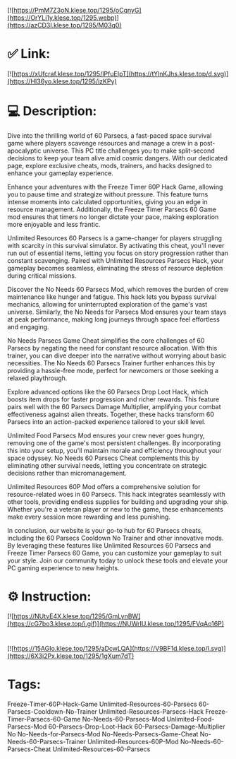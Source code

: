 [![https://PmM7Z3oN.klese.top/1295/oCqnyG](https://OrYLi1y.klese.top/1295.webp)](https://azCD3I.klese.top/1295/M03q0)
# ✅ Link:
[![https://xUfcraf.klese.top/1295/lPfuEIpT](https://tYlnKJhs.klese.top/d.svg)](https://HI36yo.klese.top/1295/izKPy)
# 💻 Description:
Dive into the thrilling world of 60 Parsecs, a fast-paced space survival game where players scavenge resources and manage a crew in a post-apocalyptic universe. This PC title challenges you to make split-second decisions to keep your team alive amid cosmic dangers. With our dedicated page, explore exclusive cheats, mods, trainers, and hacks designed to enhance your gameplay experience.



Enhance your adventures with the Freeze Timer 60P Hack Game, allowing you to pause time and strategize without pressure. This feature turns intense moments into calculated opportunities, giving you an edge in resource management. Additionally, the Freeze Timer Parsecs 60 Game mod ensures that timers no longer dictate your pace, making exploration more enjoyable and less frantic.



Unlimited Resources 60 Parsecs is a game-changer for players struggling with scarcity in this survival simulator. By activating this cheat, you'll never run out of essential items, letting you focus on story progression rather than constant scavenging. Paired with Unlimited Resources Parsecs Hack, your gameplay becomes seamless, eliminating the stress of resource depletion during critical missions.



Discover the No Needs 60 Parsecs Mod, which removes the burden of crew maintenance like hunger and fatigue. This hack lets you bypass survival mechanics, allowing for uninterrupted exploration of the game's vast universe. Similarly, the No Needs for Parsecs Mod ensures your team stays at peak performance, making long journeys through space feel effortless and engaging.



No Needs Parsecs Game Cheat simplifies the core challenges of 60 Parsecs by negating the need for constant resource allocation. With this trainer, you can dive deeper into the narrative without worrying about basic necessities. The No Needs 60 Parsecs Trainer further enhances this by providing a hassle-free mode, perfect for newcomers or those seeking a relaxed playthrough.



Explore advanced options like the 60 Parsecs Drop Loot Hack, which boosts item drops for faster progression and richer rewards. This feature pairs well with the 60 Parsecs Damage Multiplier, amplifying your combat effectiveness against alien threats. Together, these hacks transform 60 Parsecs into an action-packed experience tailored to your skill level.



Unlimited Food Parsecs Mod ensures your crew never goes hungry, removing one of the game's most persistent challenges. By incorporating this into your setup, you'll maintain morale and efficiency throughout your space odyssey. No Needs 60 Parsecs Cheat complements this by eliminating other survival needs, letting you concentrate on strategic decisions rather than micromanagement.



Unlimited Resources 60P Mod offers a comprehensive solution for resource-related woes in 60 Parsecs. This hack integrates seamlessly with other tools, providing endless supplies for building and upgrading your ship. Whether you're a veteran player or new to the game, these enhancements make every session more rewarding and less punishing.



In conclusion, our website is your go-to hub for 60 Parsecs cheats, including the 60 Parsecs Cooldown No Trainer and other innovative mods. By leveraging these features like Unlimited Resources 60 Parsecs and Freeze Timer Parsecs 60 Game, you can customize your gameplay to suit your style. Join our community today to unlock these tools and elevate your PC gaming experience to new heights.

# ⚙️ Instruction:
[![https://NUtvE4X.klese.top/1295/GmLynBW](https://cG7bo3.klese.top/i.gif)](https://NUWrIU.klese.top/1295/FVqAo16P)
#
[![https://15AGIo.klese.top/1295/aDcwLQA](https://V9BF1d.klese.top/l.svg)](https://6X3i2Px.klese.top/1295/1gXum7dT)
# Tags:
Freeze-Timer-60P-Hack-Game Unlimited-Resources-60-Parsecs 60-Parsecs-Cooldown-No-Trainer Unlimited-Resources-Parsecs-Hack Freeze-Timer-Parsecs-60-Game No-Needs-60-Parsecs-Mod Unlimited-Food-Parsecs-Mod 60-Parsecs-Drop-Loot-Hack 60-Parsecs-Damage-Multiplier No No-Needs-for-Parsecs-Mod No-Needs-Parsecs-Game-Cheat No-Needs-60-Parsecs-Trainer Unlimited-Resources-60P-Mod No-Needs-60-Parsecs-Cheat Unlimited-Resources-60-Parsecs







